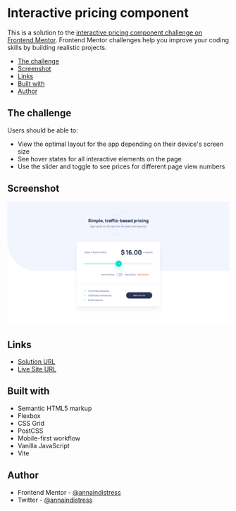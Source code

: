 # Interactive pricing component

This is a solution to the [interactive pricing component challenge on Frontend Mentor](https://www.frontendmentor.io/challenges/interactive-pricing-component-t0m8PIyY8). Frontend Mentor challenges help you improve your coding skills by building realistic projects.

- [The challenge](#the-challenge)
- [Screenshot](#screenshot)
- [Links](#links)
- [Built with](#built-with)
- [Author](#author)

## The challenge

Users should be able to:

- View the optimal layout for the app depending on their device's screen size
- See hover states for all interactive elements on the page
- Use the slider and toggle to see prices for different page view numbers

## Screenshot

![](./screenshot.png)

## Links

- [Solution URL](https://github.com/annaindistress/frontend-mentor-interactive-pricing-component)
- [Live Site URL](https://annaindistress.github.io/frontend-mentor-interactive-pricing-component/)

## Built with

- Semantic HTML5 markup
- Flexbox
- CSS Grid
- PostCSS
- Mobile-first workflow
- Vanilla JavaScript
- Vite

## Author

- Frontend Mentor - [@annaindistress](https://www.frontendmentor.io/profile/annaindistress)
- Twitter - [@annaindistress](https://www.twitter.com/annaindistress)
